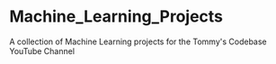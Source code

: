 # Machine_Learning_Projects
 A collection of Machine Learning projects for the Tommy's Codebase YouTube Channel
